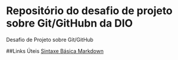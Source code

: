 # Repositório do desafio de projeto sobre Git/GitHubn da DIO
Desafio de Projeto sobre Git/GitHub

##Links Úteis
[Sintaxe Básica Markdown](https://www.markdownguide.org/basic-syntax/)

